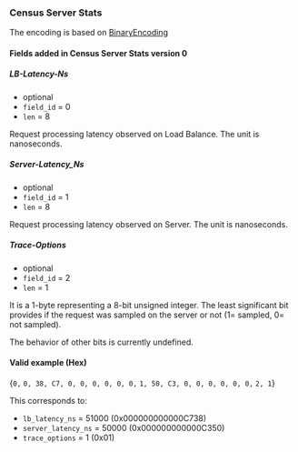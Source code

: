 ### Census Server Stats

The encoding is based on [BinaryEncoding](BinaryEncoding.md)

#### Fields added in Census Server Stats version 0

##### LB-Latency-Ns

* optional
* `field_id` = 0
* `len` = 8

Request processing latency observed on Load Balance. The unit is nanoseconds.

##### Server-Latency_Ns

* optional
* `field_id` = 1
* `len` = 8

Request processing latency observed on Server. The unit is nanoseconds.

##### Trace-Options

* optional
* `field_id` = 2
* `len` = 1

It is a 1-byte representing a 8-bit unsigned integer. The least significant
bit provides if the request was sampled on the server or not (1= sampled,
0= not sampled).

The behavior of other bits is currently undefined.

#### Valid example (Hex)
{`0,`
  `0, 38, C7, 0, 0, 0, 0, 0, 0,`
  `1, 50, C3, 0, 0, 0, 0, 0, 0,`
  `2, 1`}

This corresponds to:
* `lb_latency_ns` = 51000 (0x000000000000C738)
* `server_latency_ns` = 50000 (0x000000000000C350)
* `trace_options` = 1 (0x01)


